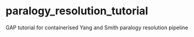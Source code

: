 # paralogy_resolution_tutorial
GAP tutorial for containerised Yang and Smith paralogy resolution pipeline 

